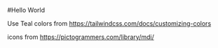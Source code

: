 #Hello World

Use Teal colors from https://tailwindcss.com/docs/customizing-colors

icons from https://pictogrammers.com/library/mdi/
